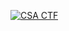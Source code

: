 
[![CSA CTF](http://img.youtube.com/vi/shvNcZePsAk/0.jpg)](http://www.youtube.com/watch?v=shvNcZePsAk)


